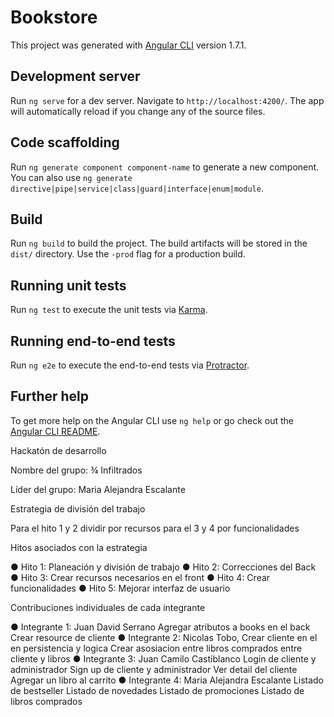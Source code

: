 # Bookstore

This project was generated with [Angular CLI](https://github.com/angular/angular-cli) version 1.7.1.

## Development server

Run `ng serve` for a dev server. Navigate to `http://localhost:4200/`. The app will automatically reload if you change any of the source files.

## Code scaffolding

Run `ng generate component component-name` to generate a new component. You can also use `ng generate directive|pipe|service|class|guard|interface|enum|module`.

## Build

Run `ng build` to build the project. The build artifacts will be stored in the `dist/` directory. Use the `-prod` flag for a production build.

## Running unit tests

Run `ng test` to execute the unit tests via [Karma](https://karma-runner.github.io).

## Running end-to-end tests

Run `ng e2e` to execute the end-to-end tests via [Protractor](http://www.protractortest.org/).

## Further help

To get more help on the Angular CLI use `ng help` or go check out the [Angular CLI README](https://github.com/angular/angular-cli/blob/master/README.md).

Hackatón de desarrollo


Nombre del grupo: ¾ Infiltrados

Líder del grupo: Maria Alejandra Escalante

Estrategia de división del trabajo

Para el hito 1 y 2 dividir por recursos para el 3 y 4 por funcionalidades







Hitos asociados con la estrategia

●	Hito 1: Planeación y división de trabajo
●	Hito 2: Correcciones del Back 
●	Hito 3: Crear recursos necesarios en el front
●	Hito 4: Crear funcionalidades
●	Hito 5: Mejorar interfaz de usuario


Contribuciones individuales de cada integrante

●	Integrante 1: Juan David Serrano
        Agregar atributos a books en el back
        Crear resource de cliente
●	Integrante 2: Nicolas Tobo, 
        Crear cliente en el en persistencia y logica
        Crear asosiacion entre libros comprados entre cliente y libros
●	Integrante 3: Juan Camilo Castiblanco
        Login de cliente y administrador
        Sign up de cliente y administrador
        Ver detail del cliente
        Agregar un libro al carrito
●	Integrante 4: Maria Alejandra Escalante
        Listado de bestseller
        Listado de novedades
        Listado de promociones
        Listado de libros comprados

